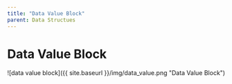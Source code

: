 ```yaml
---
title: "Data Value Block"
parent: Data Structues
---
```

# Data Value Block
![data value block]({{ site.baseurl }}/img/data_value.png "Data Value Block")